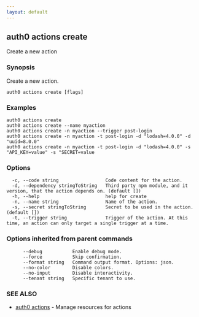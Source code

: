 ```yaml
---
layout: default
---
```

## auth0 actions create

Create a new action

### Synopsis

Create a new action.

```
auth0 actions create [flags]
```

### Examples

```
auth0 actions create 
auth0 actions create --name myaction
auth0 actions create -n myaction --trigger post-login
auth0 actions create -n myaction -t post-login -d "lodash=4.0.0" -d "uuid=8.0.0"
auth0 actions create -n myaction -t post-login -d "lodash=4.0.0" -s "API_KEY=value" -s "SECRET=value
```

### Options

```
  -c, --code string                 Code content for the action.
  -d, --dependency stringToString   Third party npm module, and it version, that the action depends on. (default [])
  -h, --help                        help for create
  -n, --name string                 Name of the action.
  -s, --secret stringToString       Secret to be used in the action. (default [])
  -t, --trigger string              Trigger of the action. At this time, an action can only target a single trigger at a time.
```

### Options inherited from parent commands

```
      --debug           Enable debug mode.
      --force           Skip confirmation.
      --format string   Command output format. Options: json.
      --no-color        Disable colors.
      --no-input        Disable interactivity.
      --tenant string   Specific tenant to use.
```

### SEE ALSO

* [auth0 actions](auth0_actions.md)	 - Manage resources for actions

